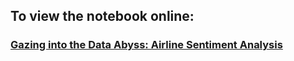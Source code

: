 ## To view the notebook online: 

### [Gazing into the Data Abyss: Airline Sentiment Analysis](https://nbviewer.jupyter.org/github/shawnd29/summer-projects-2019/blob/master/6%20-%20Twitter%20Sentiment%20Analysis/Gazing_into_the_Data_Abyss_Airline_Sentiment_Analysis.ipynb)



